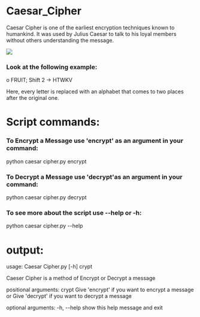 # Caesar_Cipher

Caesar Cipher is one of the earliest encryption techniques known to humankind. It was used by Julius Caesar to talk to his loyal members without others understanding the message.

![](https://cdn-images-1.medium.com/max/1600/1*5oAa58b3CtFqzZqJByr-2g.jpeg)

### Look at the following example:

o FRUIT; Shift 2 -> HTWKV

Here, every letter is replaced with an alphabet that comes to two places after the original one.

# Script commands:

### To Encrypt a Message use 'encrypt' as an argument in your command:

python caesar cipher.py encrypt

### To Decrypt a Message use 'decrypt'as an argument in your command:

python caesar cipher.py decrypt

### To see more about the script use --help or -h:

python caesar cipher.py --help



# output:

usage: Caesar Cipher.py [-h] crypt

Caeser Cipher is a method of Encrypt or Decrypt a message

positional arguments:
  crypt       Give 'encrypt' if you want to encrypt a message or Give 'decrypt' if you want to decrypt a message

optional arguments:
  -h, --help  show this help message and exit
